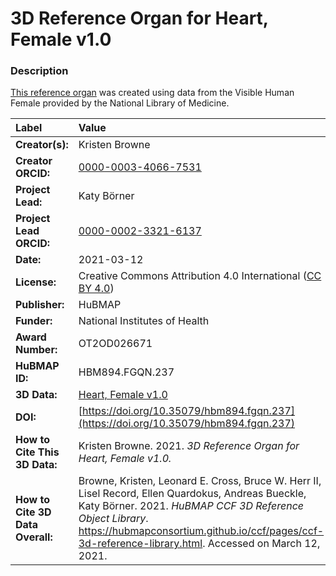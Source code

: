# 3D Reference Organ for Heart, Female v1.0

### Description
[This reference organ](https://hubmapconsortium.github.io/ccf/pages/ccf-3d-reference-library.html) was created using data from the Visible Human Female provided by the National Library of Medicine.

| Label | Value |
| :------------- |:-------------|
| **Creator(s):** | Kristen Browne |
| **Creator ORCID:** | [0000-0003-4066-7531](https://orcid.org/0000-0003-4066-7531) |
| **Project Lead:** | Katy B&ouml;rner |
| **Project Lead ORCID:** | [0000-0002-3321-6137](https://orcid.org/0000-0002-3321-6137) |
| **Date:** | 2021-03-12 |
| **License:** | Creative Commons Attribution 4.0 International ([CC BY 4.0](https://creativecommons.org/licenses/by/4.0/)) |
| **Publisher:** | HuBMAP |
| **Funder:** | National Institutes of Health |
| **Award Number:** | OT2OD026671 |
| **HuBMAP ID:** | HBM894.FGQN.237 |
| **3D Data:** | [Heart, Female v1.0](https://hubmapconsortium.github.io/ccf-releases/v1.0/models/VH_F_Heart_v1.0.glb) |
| **DOI:** | [https://doi.org/10.35079/hbm894.fgqn.237](https://doi.org/10.35079/hbm894.fgqn.237) |
| **How to Cite This 3D Data:** | Kristen Browne. 2021. *3D Reference Organ for Heart, Female v1.0.* | [https://doi.org/10.35079/hbm894.fgqn.237](https://doi.org/10.35079/hbm894.fgqn.237). Accessed on March 12, 2021. |
| **How to Cite 3D Data Overall:** | Browne, Kristen, Leonard E. Cross, Bruce W. Herr II, Lisel Record, Ellen Quardokus, Andreas Bueckle, Katy B&ouml;rner. 2021. *HuBMAP CCF 3D Reference Object Library*. https://hubmapconsortium.github.io/ccf/pages/ccf-3d-reference-library.html. Accessed on March 12, 2021. |